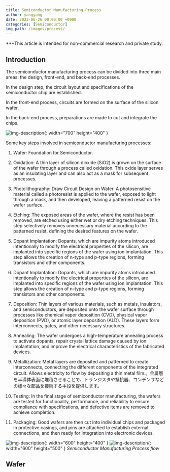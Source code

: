 ```yaml
---
title: Semiconductor Manufacturing Process
author: yangyang
date: 2023-06-26 00:00:00 +0900
categories: [Semiconductor]
img_path: /images/process/
---
```

***This article is intended for non-commercial research and private study.

## Introduction
The semiconductor manufacturing process can be divided into three main areas: the design, front-end, and back-end processes.

In the design step, the circuit layout and specifications of the semiconductor chip are established. 

In the front-end process, circuits are formed on the surface of the silicon wafer.

In the back-end process, preparations are made to cut and integrate the chips.

![img-description](design.jpg){: width="700" height="400" }

Some key steps involved in semiconductor manufacturing processes:

1. Wafer: Foundation for Semiconductor.

2. Oxidation: A thin layer of silicon dioxide (SiO2) is grown on the surface of the wafer through a process called oxidation. This oxide layer serves as an insulating layer and can also act as a mask for subsequent processes.

3. Photolithography: Draw Circuit Design on Wafer. A photosensitive material called a photoresist is applied to the wafer, exposed to light through a mask, and then developed, leaving a patterned resist on the wafer surface.

4. Etching: The exposed areas of the wafer, where the resist has been removed, are etched using either wet or dry etching techniques. This step selectively removes unnecessary material according to the patterned resist, defining the desired features on the wafer.

5. Dopant Implantation: Dopants, which are impurity atoms introduced intentionally to modify the electrical properties of the silicon, are implanted into specific regions of the wafer using ion implantation. This step allows the creation of n-type and p-type regions, forming transistors and other components.

6. Dopant Implantation: Dopants, which are impurity atoms introduced intentionally to modify the electrical properties of the silicon, are implanted into specific regions of the wafer using ion implantation. This step allows the creation of n-type and p-type regions, forming transistors and other components.

7. Deposition: Thin layers of various materials, such as metals, insulators, and semiconductors, are deposited onto the wafer surface through processes like chemical vapor deposition (CVD), physical vapor deposition (PVD), or atomic layer deposition (ALD). These layers form interconnects, gates, and other necessary structures.

8. Annealing: The wafer undergoes a high-temperature annealing process to activate dopants, repair crystal lattice damage caused by ion implantation, and improve the electrical characteristics of the fabricated devices.

9. Metallization: Metal layers are deposited and patterned to create interconnects, connecting the different components of the integrated circuit. Allows electricity to flow by depositing a thin metal film.。金属層を半導体表面に堆積させることで、トランジスタや抵抗器、コンデンサなどの様々な部品を接続する手段を提供します。

10. Testing: In the final stage of semiconductor manufacturing, the wafers are tested for functionality, performance, and reliability to ensure compliance with specifications, and defective items are removed to achieve completion. 

11. Packaging: Good wafers are then cut into individual chips and packaged in protective casings, and pins are attached to establish external connections, and then ready for integration into electronic devices.

![img-description](smp.jpg){: width="600" height="400" }
![img-description](processAll.jpg){: width="600" height="500" }
_Semiconductor Manufacturing Process flow_

## Wafer

